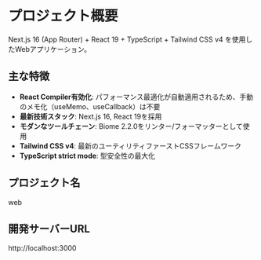# プロジェクト概要

Next.js 16 (App Router) + React 19 + TypeScript + Tailwind CSS v4 を使用したWebアプリケーション。

## 主な特徴

- **React Compiler有効化**: パフォーマンス最適化が自動適用されるため、手動のメモ化（useMemo、useCallback）は不要
- **最新技術スタック**: Next.js 16, React 19を採用
- **モダンなツールチェーン**: Biome 2.2.0をリンター/フォーマッターとして使用
- **Tailwind CSS v4**: 最新のユーティリティファーストCSSフレームワーク
- **TypeScript strict mode**: 型安全性の最大化

## プロジェクト名
web

## 開発サーバーURL
http://localhost:3000
